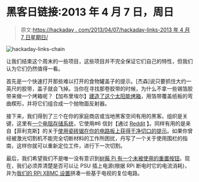 # 黑客日链接:2013 年 4 月 7 日，周日

> 原文:[https://hackaday . com/2013/04/07/hackaday-links-2013 年 4 月 7 日星期日/](https://hackaday.com/2013/04/07/hackaday-links-sunday-april-7th-2013/)

![hackaday-links-chain](../Images/da184e9bde007f88b719f5aafc440574.png)

让我们结束这个周末的一些项目，这些项目并不完全保证它们自己的特性，但我们认为它们仍然值得一看。

首先是一个快速打开那些难以打开的食物罐盖子的提示。[杰森]说只要抓住大约一英尺的胶带，盖子就会飞掉。当你在寻找那卷胶带的时候，为什么不拿一些锡箔胶带来做一个烤箱呢？【加布里埃尔】[建造了这个太阳能烤箱](https://www.youtube.com/watch?v=F_fZEBw8r-c)，用箔带覆盖纸板的弯曲楔形，并将它们组合成一个抛物面反射器。

接下来，我们得到了三个在你的家庭商店或当地黑客空间有用的黑客。组织是关键，这里有[一个电阻存储系统](http://imgur.com/a/r9MOK)，它使用#6 信封【通过 [Reddit](http://www.reddit.com/r/electronics/comments/1ai07r/my_new_resistor_organiser_box_so_much_better_now/) 】。同样有用的是来自【菲利克斯】的关于[使用瓷砖锯在你的电路板上获得干净切口的提示](http://www.youtube.com/watch?v=6XidzxOSZos)。如果你曾经被激光切割机不能完全切断材料的工作所困扰，丹写了一个关于使用围栏的指南，这样你就可以重新定位工件，进行下一次切割。

最后，我们希望我们不是唯一没有意识到[树莓 Pi 有一个未被使用的重置按钮](http://raspi.tv/2012/making-a-reset-switch-for-your-rev-2-raspberry-pi)。现在，我们必须弄清楚是否可以让 PSU 插上电源(根据 RPi 断电时它的电流消耗)，并为[我们的 RPi XBMC 设置](http://hackaday.com/2012/11/19/raspberry-pi-reaches-critical-mass-as-xbmc-hardware/)拼凑一些基于电视的复位电路。